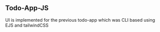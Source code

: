 ## Todo-App-JS
UI is implemented for the previous todo-app which was CLI based
using EJS and tailwindCSS
